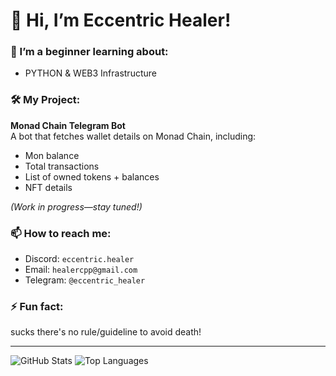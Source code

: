 # 👋 Hi, I’m Eccentric Healer!  

### 🌱 I’m a beginner learning about:  
- PYTHON & WEB3 Infrastructure 

### 🛠️ My Project:  
**Monad Chain Telegram Bot**  
A bot that fetches wallet details on Monad Chain, including:  
- Mon balance  
- Total transactions  
- List of owned tokens + balances  
- NFT details  

*(Work in progress—stay tuned!)*  

### 📫 How to reach me:  
- Discord: `eccentric.healer`  
- Email: `healercpp@gmail.com`
- Telegram: `@eccentric_healer`

### ⚡ Fun fact:  
sucks there's no rule/guideline to avoid death!  

---

![GitHub Stats](https://github-readme-stats.vercel.app/api?username=Eccentrichealerbuilds&show_icons=true&theme=radical&count_private=true&token=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)
![Top Languages](https://github-readme-stats.vercel.app/api/top-langs/?username=Eccentrichealerbuilds&layout=compact&theme=radical&count_private=true&token=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)
